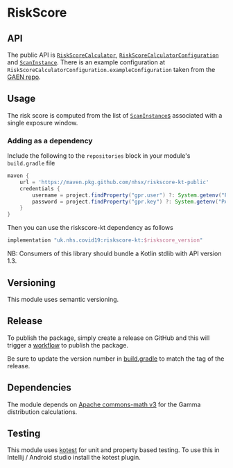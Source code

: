 # RiskScore

## API

The public API is [`RiskScoreCalculator`](riskscore/src/main/java/uk/nhs/riskscore/RiskScoreCalculator.kt), [`RiskScoreCalculatorConfiguration`](riskscore/src/main/java/uk/nhs/riskscore/RiskScoreCalculatorConfiguration.kt) and [`ScanInstance`](riskscore/src/main/java/uk/nhs/riskscore/ScanInstance.kt).
There is an example configuration at `RiskScoreCalculatorConfiguration.exampleConfiguration` taken from the [GAEN repo](https://github.com/nhsx).

## Usage

The risk score is computed from the list of [`ScanInstance`s](https://developers.google.com/android/reference/com/google/android/gms/nearby/exposurenotification/ScanInstance) associated with a single exposure window.

### Adding as a dependency

Include the following to the `repositories` block in your module's `build.gradle` file

```groovy
maven {
    url = 'https://maven.pkg.github.com/nhsx/riskscore-kt-public'
    credentials {
        username = project.findProperty("gpr.user") ?: System.getenv("PACKAGES_ACCESS_ACTOR")
        password = project.findProperty("gpr.key") ?: System.getenv("PACKAGES_ACCESS_TOKEN")
    }
}
```

Then you can use the riskscore-kt dependency as follows

```groovy
implementation "uk.nhs.covid19:riskscore-kt:$riskscore_version"
```

NB: Consumers of this library should bundle a Kotlin stdlib with API version 1.3.

## Versioning

This module uses semantic versioning.

## Release

To publish the package, simply create a release on GitHub and this will trigger a [workflow](.github/workflows/gradle-publish.yml) to publish the package.

Be sure to update the version number in [build.gradle](riskscore/build.gradle) to match the tag of the release.

## Dependencies

The module depends on [Apache commons-math v3](https://commons.apache.org/proper/commons-math/) for the Gamma distribution calculations.

## Testing

This module uses [kotest](https://github.com/kotest/kotest) for unit and property based testing. To use this in Intellij / Android studio install the kotest plugin.
